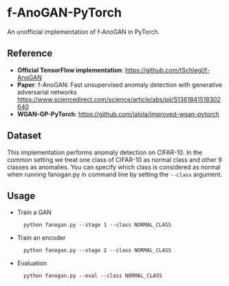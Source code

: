 # f-AnoGAN-PyTorch
An unofficial implementation of f-AnoGAN in PyTorch.

## Reference
- **Official TensorFlow implementation**:
https://github.com/tSchlegl/f-AnoGAN
- **Paper**: f-AnoGAN: Fast unsupervised anomaly detection with generative adversarial networks
https://www.sciencedirect.com/science/article/abs/pii/S1361841518302640
- **WGAN-GP-PyTorch**: https://github.com/jalola/improved-wgan-pytorch

## Dataset
This implementation performs anomaly detection on CIFAR-10. In the common setting we treat one class of CIFAR-10 as normal class and other 9 classes as anomalies. You can specify which class is considered as normal when running fanogan.py in command line by setting the `--class` argument.

## Usage
- Train a GAN

        python fanogan.py --stage 1 --class NORMAL_CLASS

- Train an encoder

        python fanogan.py --stage 2 --class NORMAL_CLASS

- Evaluation

        python fanogan.py --eval --class NORMAL_CLASS
